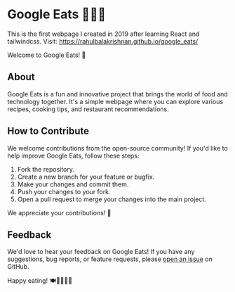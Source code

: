# Google Eats 🍔🍕🥗
This is the first webpage I created in 2019 after learning React and tailwindcss.
Visit: https://rahulbalakrishnan.github.io/google_eats/                                    



Welcome to Google Eats! 🎉

## About
Google Eats is a fun and innovative project that brings the world of food and technology together. It's a simple webpage where you can explore various recipes, cooking tips, and restaurant recommendations.

## How to Contribute
We welcome contributions from the open-source community! If you'd like to help improve Google Eats, follow these steps:

1. Fork the repository.
2. Create a new branch for your feature or bugfix.
3. Make your changes and commit them.
4. Push your changes to your fork.
5. Open a pull request to merge your changes into the main project.

We appreciate your contributions! 🙌


## Feedback
We'd love to hear your feedback on Google Eats! If you have any suggestions, bug reports, or feature requests, please [open an issue](link-to-issues) on GitHub.

Happy eating! 🍽️👨‍🍳👩‍🍳
